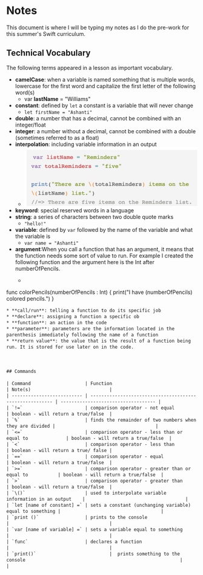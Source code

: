 # Notes

This document is where I will be typing my notes as I do the pre-work for this summer's Swift curriculum.


## Technical Vocabulary

The following terms appeared in a lesson as important vocabulary.

* **camelCase**: when a variable is named something that is multiple words, lowercase for the first word and capitalize the first letter of the following word(s)
	* var **lastName** = "Williams"
* **constant**:  defined by `let` a constant is a variable that will never change
	* `let firstName = "Ashanti"`
* **double**:  a number that has a decimal, cannot be combined with an integer/float
* **integer**:  a number without a decimal, cannot be combined with a double (sometimes referred to as a float)
* **interpolation**: including variable information in an output
	* ![Interpolation](Photos/Interpolation.png)
* **keyword**: special reserved words in a language  
* **string**: a series of characters between two double quote marks
	* `"hello!"`
* **variable**: defined by `var` followed by the name of the variable and what the variable is
	* `var name = "Ashanti"`
* **argument**:When you call a function that has an argument, it means that the function needs some sort of value to run. For example I created the following function and the argument here is the Int after numberOfPencils.
	* ```
func colorPencils(numberOfPencils : Int) {
  print("I have \(numberOfPencils) colored pencils.")
}
  ```
* **call/run**: telling a function to do its specific job
* **declare**: assigning a function a specific ob
* **function**: an action in the code
* **parameter**: parameters are the information located in the parenthesis immediately following the name of a function
* **return value**: the value that is the result of a function being run. It is stored for use later on in the code.



## Commands

| Command                    | Function                                                 | Note(s)                             |
| -------------------------- | -------------------------------------------------------- | ----------------------------------- |
| `!=`                       | comparison operator - not equal                          | boolean - will return a true/false  |
| `%`                        | finds the remainder of two numbers when they are divided |                                     |
| `<=`                       | comparison operator - less than or equal to              | boolean - will return a true/false  |
| `<`                        | comparison operator - less than                          | boolean - will return a true/ false |
| `==`                       | comparison operator - equal                              | boolean - will return a true/false  |
| `>=`                       | comparison operator - greater than or equal to           | boolean - will return a true/false  |
| `>`                        | comparison operator - greater than                       | boolean - will return a true/false  |
| `\()`                      | used to interpolate variable information in an output    |                                     |
| `let [name of constant] =` | sets a constant (unchanging variable) equal to something |                                     |
| `print ()`                 | prints to the console                                    |                                     |
| `var [name of variable] =` | sets a variable equal to something                       |                                     |
| `func`                     | declares a function                                      |                                     |
| `print()`                           |  prints something to the console                                                         |                                     |
